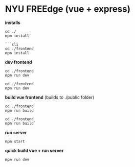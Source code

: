 # NYU FREEdge (vue + express)


**installs**

```cli
cd ./
npm install`

```cli
cd ./frontend
npm install
```


**dev frontend**

```cli
cd ./frontend
npm run dev
```

```cli
cd ./frontend
npm run dev
```


**build vue frontend** (builds to ./public folder)

```cli
cd ./frontend
npm run build
```

```cli
cd ./frontend
npm run build`
```


**run server**

```cli
npm start
```


**quick build vue + run server**

```cli
npm run dev
```
